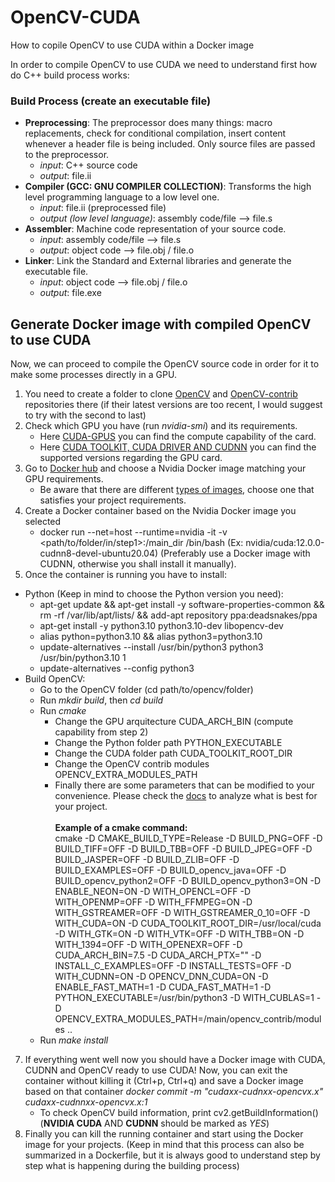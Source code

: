 # OpenCV-CUDA
How to copile OpenCV to use CUDA within a Docker image

In order to compile OpenCV to use CUDA we need to understand first how do C++ build process works:

### Build Process (create an executable file)
- **Preprocessing**: The preprocessor does many things: macro replacements, check for conditional compilation, insert content whenever a header file is being included. Only source files are passed to the preprocessor.
	- *input*: C++ source code
  	- *output*: file.ii
- **Compiler (GCC: GNU COMPILER COLLECTION)**: Transforms the high level programming language to a low level one.
	- *input*: file.ii (preprocessed file)
	- *output (low level language)*: assembly code/file --> file.s
- **Assembler**: Machine code representation of your source code.
  	- *input*: assembly code/file --> file.s
  	- *output*: object code --> file.obj / file.o
- **Linker**: Link the Standard and External libraries and generate the executable file.
	- *input*: object code --> file.obj / file.o
	- *output*: file.exe 

## Generate Docker image with compiled OpenCV to use CUDA
Now, we can proceed to compile the OpenCV source code in order for it to make some processes directly in a GPU.

1. You need to create a folder to clone [OpenCV](https://github.com/opencv/opencv) and [OpenCV-contrib](https://github.com/opencv/opencv_contrib) repositories there (if their latest versions are too recent, I would suggest to try with the second to last)
2. Check which GPU you have (run *nvidia-smi*) and its requirements.
   - Here [CUDA-GPUS](https://developer.nvidia.com/cuda-gpus) you can find the compute capability of the card.
   - Here [CUDA TOOLKIT, CUDA DRIVER AND CUDNN](https://docs.nvidia.com/deeplearning/cudnn/support-matrix/index.html#:~:text=For%20best%20performance%2C%20the%20recommended,was%20used%20for%20tuning%20heuristics.) you can find the supported versions regarding the GPU card.
3. Go to [Docker hub](https://hub.docker.com/r/nvidia/cuda/tags) and choose a Nvidia Docker image matching your GPU requirements.
   - Be aware that there are different [types of images](https://hub.docker.com/r/nvidia/cuda), choose one that satisfies your project requirements.
5. Create a Docker container based on the Nvidia Docker image you selected
   - docker run --net=host --runtime=nvidia -it -v <path/to/folder/in/step1>:/main_dir  <Nvidia Docker image> /bin/bash (Ex: nvidia/cuda:12.0.0-cudnn8-devel-ubuntu20.04) (Preferably use a Docker image with CUDNN, otherwise you shall install it manually).
6. Once the container is running you have to install:
- Python (Keep in mind to choose the Python version you need):
	- apt-get update && apt-get install -y software-properties-common && rm -rf /var/lib/apt/lists/ && add-apt repository ppa:deadsnakes/ppa
	- apt-get install -y python3.10 python3.10-dev libopencv-dev
	- alias python=python3.10 && alias python3=python3.10
	- update-alternatives --install /usr/bin/python3 python3 /usr/bin/python3.10 1
	- update-alternatives --config python3
- Build OpenCV:
	- Go to the OpenCV folder (cd path/to/opencv/folder)
	- Run *mkdir build*, then *cd build*
	- Run *cmake*
 		- Change the GPU arquitecture CUDA_ARCH_BIN (compute capability from step 2)
   		- Change the Python folder path PYTHON_EXECUTABLE
		- Change the CUDA folder path CUDA_TOOLKIT_ROOT_DIR
		- Change the OpenCV contrib modules OPENCV_EXTRA_MODULES_PATH
		- Finally there are some parameters that can be modified to your convenience. Please check the [docs](https://docs.opencv.org/4.x/db/d05/tutorial_config_reference.html) to analyze what is best for your project.<br><br>
**Example of a cmake command:** <br>
cmake -D CMAKE_BUILD_TYPE=Release -D BUILD_PNG=OFF -D BUILD_TIFF=OFF -D BUILD_TBB=OFF -D BUILD_JPEG=OFF -D BUILD_JASPER=OFF -D BUILD_ZLIB=OFF -D BUILD_EXAMPLES=OFF -D BUILD_opencv_java=OFF -D BUILD_opencv_python2=OFF -D BUILD_opencv_python3=ON -D ENABLE_NEON=ON -D WITH_OPENCL=OFF -D WITH_OPENMP=OFF -D WITH_FFMPEG=ON -D WITH_GSTREAMER=OFF -D WITH_GSTREAMER_0_10=OFF -D WITH_CUDA=ON -D CUDA_TOOLKIT_ROOT_DIR=/usr/local/cuda -D WITH_GTK=ON -D WITH_VTK=OFF -D WITH_TBB=ON -D WITH_1394=OFF -D WITH_OPENEXR=OFF -D CUDA_ARCH_BIN=7.5 -D CUDA_ARCH_PTX="" -D INSTALL_C_EXAMPLES=OFF -D INSTALL_TESTS=OFF -D WITH_CUDNN=ON -D OPENCV_DNN_CUDA=ON -D ENABLE_FAST_MATH=1 -D CUDA_FAST_MATH=1 -D PYTHON_EXECUTABLE=/usr/bin/python3 -D WITH_CUBLAS=1 -D OPENCV_EXTRA_MODULES_PATH=/main/opencv_contrib/modules ..
	- Run *make install*
7. If everything went well now you should have a Docker image with CUDA, CUDNN and OpenCV ready to use CUDA! Now, you can exit the container without killing it (Ctrl+p, Ctrl+q) and save a Docker image based on that container *docker commit  -m "cudaxx-cudnxx-opencvx.x" <container id>  cudaxx-cudnnxx-opencvx.x:1*
   	- To check OpenCV build information, print cv2.getBuildInformation() (**NVIDIA CUDA** AND **CUDNN** should be marked as *YES*)
8. Finally you can kill the running container and start using the Docker image for your projects. (Keep in mind that this process can also be summarized in a Dockerfile, but it is always good to understand step by step what is happening during the building process)
